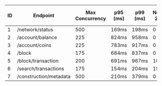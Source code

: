 
| ID  | Endpoint               | Max Concurrency | p95 (ms) | p99 (ms) | Non-2xx | Error Rate (%) | Reqs/sec |
| --- | ---------------------- | --------------- | -------- | -------- | ------- | -------------- | -------- |
| 1   | /network/status        | 500             | 169ms    | 198ms    | 0       | 0.00%          | 6120.35  |
| 2   | /account/balance       | 225             | 824ms    | 958ms    | 0       | 0.00%          | 391.41   |
| 3   | /account/coins         | 225             | 783ms    | 917ms    | 0       | 0.00%          | 411.56   |
| 4   | /block                 | 175             | 684ms    | 837ms    | 0       | 0.00%          | 407.10   |
| 5   | /block/transaction     | 200             | 691ms    | 967ms    | 10      | 0.04%          | 435.23   |
| 6   | /search/transactions   | 175             | 154ms    | 204ms    | 150     | 0.30%          | 1727.60  |
| 7   | /construction/metadata | 500             | 210ms    | 379ms    | 0       | 0.00%          | 8331.37  |
